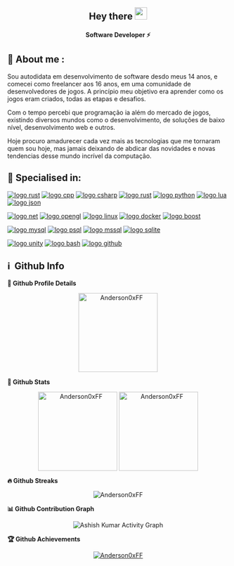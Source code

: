 <h2 align="center">
  Hey there <img src="https://media.giphy.com/media/hvRJCLFzcasrR4ia7z/giphy.gif" width="28"> 
</h2>

<h4 align='center'>
  Software Developer ⚡
</h4>

## 🧑 About me :

<p>
Sou autodidata em desenvolvimento de software desdo meus 14 anos, e comecei como freelancer aos 16 anos,
em uma comunidade de desenvolvedores de jogos. A princípio meu objetivo era aprender como os jogos eram criados, todas as etapas e desafios. </p>
Com o tempo percebi que programação ia além do mercado de jogos, existindo diversos mundos como o desenvolvimento,
de soluções de baixo nível, desenvolvimento web e outros. </p> 
Hoje procuro amadurecer cada vez mais as tecnologias que me tornaram quem sou hoje, mas jamais deixando de abdicar das novidades e novas tendencias desse mundo incrível da computação.
</p>

<h2>🥇 Specialised in:</h2>

[![logo rust](https://img.shields.io/badge/C-0f50db?style=for-the-badge&logo=c&logoColor=ffffff)](#)
[![logo cpp](https://img.shields.io/badge/Cxx-7c1bde?style=for-the-badge&logo=cplusplus&logoColor=ffffff)](#)
[![logo csharp](https://img.shields.io/badge/C_Sharp-934ed9?style=for-the-badge&logo=cSHARP&logoColor=ffffff)](#)
[![logo rust](https://img.shields.io/badge/Rust-eb5510?style=for-the-badge&logo=rust&logoColor=ffffff)](#)
[![logo python](https://img.shields.io/badge/python-106feb?style=for-the-badge&logo=python&logoColor=ffffff)](#)
[![logo lua](https://img.shields.io/badge/LUA-106feb?style=for-the-badge&logo=lua&logoColor=ffffff)](#)
[![logo json](https://img.shields.io/badge/json-5E5C5C?style=for-the-badge&logo=json&logoColor=white)](#)

[![logo net](https://img.shields.io/badge/.net-7c1bde?style=for-the-badge&logo=dotnet&logoColor=ffffff)](#)
[![logo opengl](https://img.shields.io/badge/OpenGL-0979ad?style=for-the-badge&logo=opengl&logoColor=ffffff)](#)
[![logo linux](https://img.shields.io/badge/Linux-106feb?style=for-the-badge&logo=linux&logoColor=ffffff)](#)
[![logo docker](https://img.shields.io/badge/Docker-106feb?style=for-the-badge&logo=docker&logoColor=ffffff)](#)
[![logo boost](https://img.shields.io/badge/Boost_Cpp-07405E?style=for-the-badge&logo=boost&logoColor=white)](#)


[![logo mysql](https://img.shields.io/badge/mysql-ff8903?style=for-the-badge&logo=mysql&logoColor=white)](#)
[![logo psql](https://img.shields.io/badge/PSQL-02569B?style=for-the-badge&logo=PostgreSQL&logoColor=white)](#)
[![logo mssql](https://img.shields.io/badge/MSSQL-e03f4a?style=for-the-badge&logo=MicrosoftSQLServer&logoColor=white)](#)
[![logo sqlite](https://img.shields.io/badge/SQLite-07405E?style=for-the-badge&logo=sqlite&logoColor=white)](#)


[![logo unity](https://img.shields.io/badge/Unity-232423?style=for-the-badge&logo=unity&logoColor=white)](#)
[![logo bash](https://img.shields.io/badge/bash-232423?style=for-the-badge&logo=shell&logoColor=white)](#)
[![logo github](https://img.shields.io/badge/GitHub-100000?style=for-the-badge&logo=github&logoColor=white)](#)


<h2>ℹ️ &nbsp;Github Info</h2>
	
  <summary><b>🔎 Github Profile Details</b></summary>
<p align="center"><img height="180em" src="https://github-profile-summary-cards.vercel.app/api/cards/profile-details?username=Anderson0xFF&theme=github_dark" alt="Anderson0xFF" align = "center"/></p>

  <summary><b> 🔭 Github Stats</b></summary>
<p align="center"><img height="180em" src="https://github-readme-stats.vercel.app/api?username=Anderson0xFF&hide_border=true&count_private=true&show_icons=true&theme=radical" alt="Anderson0xFF" align = "center"/>
<img height="180em" src="https://github-readme-stats.vercel.app/api/top-langs?username=Anderson0xFF&show_icons=true&locale=en&layout=compact&hide_border=true&theme=radical" alt="Anderson0xFF" align = "center"/></p>

 <summary><b>🔥 Github Streaks</b></summary>
<p align="center"><img src="https://github-readme-streak-stats.herokuapp.com/?user=Anderson0xFF&theme=black-ice&hide_border=true&stroke=0000&background=0D1117&ring=e05397&fire=e05397&currStreakLabel=e05397" alt="Anderson0xFF" /></p>

<summary><b>📊 Github Contribution Graph</b></summary>
<p align="center"<a href="#"><img alt="Ashish Kumar Activity Graph" src="https://activity-graph.herokuapp.com/graph?username=Anderson0xFF&bg_color=0D1117&color=e05397&line=e05397&point=FFFFFF&hide_border=true&" /></a></p>
<!-- </details>
<details>    -->
 <summary><b>🏆 Github Achievements</b></summary>
<p align="center"> <a href="https://github.com/Anderson0xFF"><img src="https://github-profile-trophy.vercel.app/?username=Anderson0xFF&margin-w=5&theme=radical" alt="Anderson0xFF" /></a> </p>
<br>
